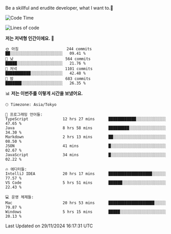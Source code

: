 Be a skillful and erudite developer, what I want to.👶

<!--START_SECTION:waka-->
![Code Time](http://img.shields.io/badge/Code%20Time-1%2C436%20hrs%2043%20mins-blue)

![Lines of code](https://img.shields.io/badge/%EC%A0%80%EB%8A%94%20%EC%97%AC%ED%83%9C%EA%B9%8C%EC%A7%80%20-912.4%20thousand%20%EC%A4%84%EC%9D%98%20%EC%BD%94%EB%93%9C%EB%A5%BC%20%EC%9E%91%EC%84%B1%ED%96%88%EC%96%B4%EC%9A%94.-blue)

**저는 저녁형 인간이에요. 🦉** 

```text
🌞 아침                     244 commits         ██░░░░░░░░░░░░░░░░░░░░░░░   09.41 % 
🌆 낮　                     564 commits         █████░░░░░░░░░░░░░░░░░░░░   21.76 % 
🌃 저녁                     1101 commits        ███████████░░░░░░░░░░░░░░   42.48 % 
🌙 밤　                     683 commits         ███████░░░░░░░░░░░░░░░░░░   26.35 % 
```


📊 **저는 이번주를 이렇게 시간을 보냈어요.** 

```text
🕑︎ Timezone: Asia/Tokyo

💬 프로그래밍 언어들: 
TypeScript               12 hrs 27 mins      ████████████░░░░░░░░░░░░░   47.65 % 
Java                     8 hrs 58 mins       █████████░░░░░░░░░░░░░░░░   34.30 % 
Markdown                 2 hrs 13 mins       ██░░░░░░░░░░░░░░░░░░░░░░░   08.50 % 
JSON                     41 mins             █░░░░░░░░░░░░░░░░░░░░░░░░   02.67 % 
JavaScript               34 mins             █░░░░░░░░░░░░░░░░░░░░░░░░   02.22 % 

🔥 에디터들: 
IntelliJ IDEA            20 hrs 17 mins      ███████████████████░░░░░░   77.57 % 
VS Code                  5 hrs 51 mins       ██████░░░░░░░░░░░░░░░░░░░   22.43 % 

💻 운영 체제들: 
Mac                      20 hrs 53 mins      ████████████████████░░░░░   79.87 % 
Windows                  5 hrs 15 mins       █████░░░░░░░░░░░░░░░░░░░░   20.13 % 
```


 Last Updated on 29/11/2024 16:17:31 UTC
<!--END_SECTION:waka-->
